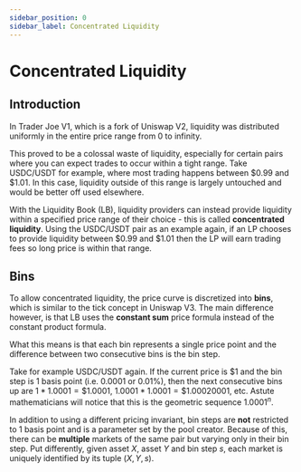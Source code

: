 ```yaml
---
sidebar_position: 0
sidebar_label: Concentrated Liquidity
---
```


# Concentrated Liquidity

## Introduction

In Trader Joe V1, which is a fork of Uniswap V2, liquidity was distributed uniformly in the entire price range from 0 to infinity.

This proved to be a colossal waste of liquidity, especially for certain pairs where you can expect trades to occur within a tight range. Take USDC/USDT for example, where most trading happens between $0.99 and $1.01. In this case, liquidity outside of this range is largely untouched and would be better off used elsewhere.

With the Liquidity Book (LB), liquidity providers can instead provide liquidity within a specified price range of their choice - this is called **concentrated liquidity**. Using the USDC/USDT pair as an example again, if an LP chooses to provide liquidity between $0.99 and $1.01 then the LP will earn trading fees so long price is within that range.

## Bins

To allow concentrated liquidity, the price curve is discretized into **bins**, which is similar to the tick concept in Uniswap V3. The main difference however, is that LB uses the **constant sum** price formula instead of the constant product formula.

What this means is that each bin represents a single price point and the difference between two consecutive bins is the bin step.

Take for example USDC/USDT again. If the current price is \$1 and the bin step is 1 basis point (i.e. 0.0001 or 0.01%), then the next consecutive bins up are $1 * 1.0001 = \$1.0001$, $1.0001 * 1.0001 = \$1.00020001$, etc. Astute mathematicians will notice that this is the geometric sequence $1.0001^n$.

In addition to using a different pricing invariant, bin steps are **not** restricted to 1 basis point and is a parameter set by the pool creator. Because of this, there can be **multiple** markets of the same pair but varying only in their bin step. Put differently, given asset $X$, asset $Y$ and bin step $s$, each market is uniquely identified by its tuple $(X, Y, s)$.

